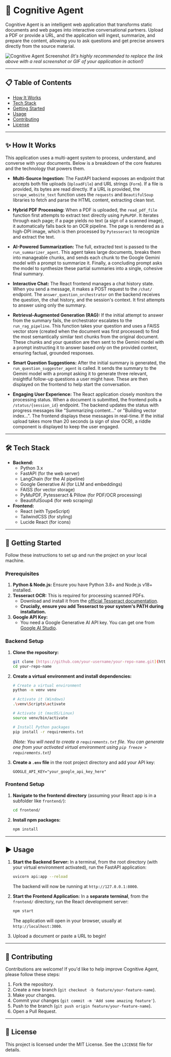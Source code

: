 # 🧠 Cognitive Agent

Cognitive Agent is an intelligent web application that transforms static documents and web pages into interactive conversational partners. Upload a PDF or provide a URL, and the application will ingest, summarize, and prepare the content, allowing you to ask questions and get precise answers directly from the source material.

![Cognitive Agent Screenshot](https://i.imgur.com/your-screenshot-url.png)
*(It's highly recommended to replace the link above with a real screenshot or GIF of your application in action!)*

---

## 📋 Table of Contents

* [How It Works](#-how-it-works)
* [Tech Stack](#-tech-stack)
* [Getting Started](#-getting-started)
* [Usage](#-usage)
* [Contributing](#-contributing)
* [License](#-license)

---

## ✨ How It Works

This application uses a multi-agent system to process, understand, and converse with your documents. Below is a breakdown of the core features and the technology that powers them.

* **Multi-Source Ingestion:** The FastAPI backend exposes an endpoint that accepts both file uploads (`UploadFile`) and URL strings (`Form`). If a file is provided, its bytes are read directly. If a URL is provided, the `scrape_website_text` function uses the `requests` and `BeautifulSoup` libraries to fetch and parse the HTML content, extracting clean text.

* **Hybrid PDF Processing:** When a PDF is uploaded, the `read_pdf_file` function first attempts to extract text directly using `PyMuPDF`. It iterates through each page; if a page yields no text (a sign of a scanned image), it automatically falls back to an OCR pipeline. The page is rendered as a high-DPI image, which is then processed by `Pytesseract` to recognize and extract the text.

* **AI-Powered Summarization:** The full, extracted text is passed to the `run_summarizer_agent`. This agent takes large documents, breaks them into manageable chunks, and sends each chunk to the Google Gemini model with a prompt to summarize it. Finally, a concluding prompt asks the model to synthesize these partial summaries into a single, cohesive final summary.

* **Interactive Chat:** The React frontend manages a chat history state. When you send a message, it makes a POST request to the `/chat/` endpoint. The `answer_question_orchestrator` on the backend receives the question, the chat history, and the session's context. It first attempts to answer using only the summary.

* **Retrieval-Augmented Generation (RAG):** If the initial attempt to answer from the summary fails, the orchestrator escalates to the `run_rag_pipeline`. This function takes your question and uses a FAISS vector store (created when the document was first processed) to find the most semantically similar text chunks from the original document. These chunks and your question are then sent to the Gemini model with a prompt instructing it to answer based *only* on the provided context, ensuring factual, grounded responses.

* **Smart Question Suggestions:** After the initial summary is generated, the `run_question_suggester_agent` is called. It sends the summary to the Gemini model with a prompt asking it to generate three relevant, insightful follow-up questions a user might have. These are then displayed on the frontend to help start the conversation.

* **Engaging User Experience:** The React application closely monitors the processing status. When a document is submitted, the frontend polls a `/status/{session_id}` endpoint. The backend updates the status with progress messages like "Summarizing content…" or "Building vector index…". The frontend displays these messages in real-time. If the initial upload takes more than 20 seconds (a sign of slow OCR), a riddle component is displayed to keep the user engaged.

---

## 🛠️ Tech Stack

* **Backend:**
    * Python 3.x
    * FastAPI (for the web server)
    * LangChain (for the AI pipeline)
    * Google Generative AI (for LLM and embeddings)
    * FAISS (for vector storage)
    * PyMuPDF, Pytesseract & Pillow (for PDF/OCR processing)
    * BeautifulSoup4 (for web scraping)
* **Frontend:**
    * React (with TypeScript)
    * TailwindCSS (for styling)
    * Lucide React (for icons)

---

## 🚀 Getting Started

Follow these instructions to set up and run the project on your local machine.

### Prerequisites

1.  **Python & Node.js:** Ensure you have Python 3.8+ and Node.js v18+ installed.
2.  **Tesseract OCR:** This is required for processing scanned PDFs.
    * Download and install it from the [official Tesseract documentation](https://tesseract-ocr.github.io/tessdoc/Installation.html).
    * **Crucially, ensure you add Tesseract to your system's PATH during installation.**
3.  **Google API Key:**
    * You need a Google Generative AI API key. You can get one from [Google AI Studio](https://aistudio.google.com/app/apikey).

### Backend Setup

1.  **Clone the repository:**
    ```bash
    git clone [https://github.com/your-username/your-repo-name.git](https://github.com/your-username/your-repo-name.git)
    cd your-repo-name
    ```

2.  **Create a virtual environment and install dependencies:**
    ```bash
    # Create a virtual environment
    python -m venv venv

    # Activate it (Windows)
    .\venv\Scripts\activate

    # Activate it (macOS/Linux)
    source venv/bin/activate

    # Install Python packages
    pip install -r requirements.txt
    ```
    *(Note: You will need to create a `requirements.txt` file. You can generate one from your activated virtual environment using `pip freeze > requirements.txt`)*

3.  **Create a `.env` file** in the root project directory and add your API key:
    ```
    GOOGLE_API_KEY="your_google_api_key_here"
    ```

### Frontend Setup

1.  **Navigate to the frontend directory** (assuming your React app is in a subfolder like `frontend/`):
    ```bash
    cd frontend/
    ```

2.  **Install npm packages:**
    ```bash
    npm install
    ```

---

## ▶️ Usage

1.  **Start the Backend Server:**
    In a terminal, from the root directory (with your virtual environment activated), run the FastAPI application:
    ```bash
    uvicorn api:app --reload
    ```
    The backend will now be running at `http://127.0.0.1:8000`.

2.  **Start the Frontend Application:**
    In a **separate terminal**, from the `frontend/` directory, run the React development server:
    ```bash
    npm start
    ```
    The application will open in your browser, usually at `http://localhost:3000`.

3.  Upload a document or paste a URL to begin!

---

## 🤝 Contributing

Contributions are welcome! If you'd like to help improve Cognitive Agent, please follow these steps:

1.  Fork the repository.
2.  Create a new branch (`git checkout -b feature/your-feature-name`).
3.  Make your changes.
4.  Commit your changes (`git commit -m 'Add some amazing feature'`).
5.  Push to the branch (`git push origin feature/your-feature-name`).
6.  Open a Pull Request.

---

## 📜 License

This project is licensed under the MIT License. See the `LICENSE` file for details.
